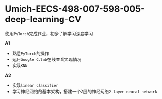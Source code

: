 # Umich-EECS-498-007-598-005-deep-learning-CV
使用`PyTorch`完成作业，初步了解学习深度学习  

**A1**
- 熟悉`PyTorch`的操作
- 运用`Google Colab`在线查看实现情况
- 实现`KNN`

**A2**
- 实现`linear classifier`
- 学习神经网络的基本架构，搭建一个2层的神经网络`2-layer neural network`
